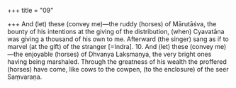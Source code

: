+++
title = "09"

+++
And (let) these (convey me)—the ruddy (horses) of Mārutāśva, the  bounty of his intentions at the giving of the distribution,
(when) Cyavatāna was giving a thousand of his own to me. Afterward  (the singer) sang as if to marvel (at the gift) of the stranger [=Indra]. 10. And (let) these (convey me)—the enjoyable (horses) of Dhvanya  Lakṣmaṇya, the very bright ones having being marshaled.
Through the greatness of his wealth the proffered (horses) have come,  like cows to the cowpen, (to the enclosure) of the seer Saṃvaraṇa.